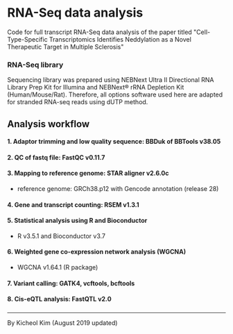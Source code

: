 # RNA-Seq data analysis
Code for full transcript RNA-Seq data analysis of the paper titled "Cell-Type-Specific Transcriptomics Identifies Neddylation as a Novel Therapeutic Target in Multiple Sclerosis"

### RNA-Seq library
Sequencing library was prepared using NEBNext Ultra II Directional RNA Library Prep Kit for Illumina and NEBNext® rRNA Depletion Kit (Human/Mouse/Rat). Therefore, all options software used here are adapted for stranded RNA-seq reads using dUTP method. 

## Analysis workflow
#### 1. Adaptor trimming and low quality sequence: BBDuk of BBTools v38.05
#### 2. QC of fastq file: FastQC v0.11.7
#### 3. Mapping to reference genome: STAR aligner v2.6.0c
- reference genome: GRCh38.p12 with Gencode annotation (release 28)
#### 4. Gene and transcript counting: RSEM v1.3.1
#### 5. Statistical analysis using R and Bioconductor 
- R v3.5.1 and Bioconductor v3.7
#### 6. Weighted gene co-expression network analysis (WGCNA)
- WGCNA v1.64.1 (R package)
#### 7. Variant calling: GATK4, vcftools, bcftools
#### 8. Cis-eQTL analysis: FastQTL v2.0

### 


-----
By Kicheol Kim (August 2019 updated)
